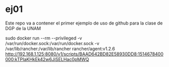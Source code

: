 # ej01
Este repo va a contener el primer ejemplo de uso de github para la clase de DGP de la UNAM


sudo docker run --rm --privileged -v /var/run/docker.sock:/var/run/docker.sock -v /var/lib/rancher:/var/lib/rancher rancher/agent:v1.2.6 http://192.168.1.125:8080/v1/scripts/BAAD642BD82E58930DD8:1514678400000:kTPIaKHkEk42w6JiSELHac0pMWQ
